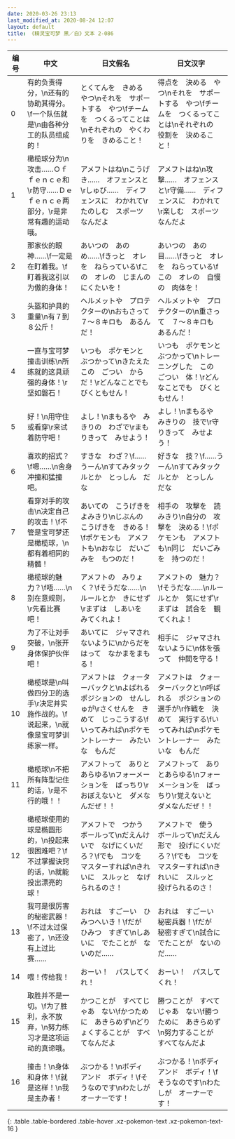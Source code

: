 ```yaml
---
date: 2020-03-26 23:13
last_modified_at: 2020-08-24 12:07
layout: default
title: 《精灵宝可梦 黑／白》文本 2-086
---
```

| 编号 | 中文 | 日文假名 | 日文汉字 |
| ---- | ---- | ---- | --- |
| 0 | 有的负责得分，\n还有的协助其得分。\f一个队伍就是\n由各种分工的队员组成的！ | とくてんを　きめる　やつ\nそれを　サポートする　やつ\fチームを　つくるってことは\nそれぞれの　やくわりを　きめること！ | 得点を　決める　やつ\nそれを　サポートする　やつ\fチームを　つくるってことは\nそれぞれの　役割を　決めること！ |
| 1 | 橄榄球分为\n攻击……Ｏｆｆｅｎｃｅ和\r防守……Ｄｅｆｅｎｃｅ两部分，\r是非常有趣的运动哦。 | アメフトはね\nこうげき……　オフェンスと\rしゅび……　ディフェンスに　わかれて\rたのしむ　スポーツ　なんだよ | アメフトはね\n攻撃……　オフェンスと\r守備……　ディフェンスに　わかれて\r楽しむ　スポーツ　なんだよ |
| 2 | 那家伙的眼神……\f一定是在盯着我。\f盯着我这引以为傲的身体！ | あいつの　あの　め……\fきっと　オレを　ねらっている\fこの　オレの　じまんの　にくたいを！ | あいつの　あの　目……\fきっと　オレを　ねらっている\fこの　オレの　自慢の　肉体を！ |
| 3 | 头盔和护具的重量\n有７到８公斤！ | ヘルメットや　プロテクターの\nおもさって　７～８キロも　あるんだ！ | ヘルメットや　プロテクターの\n重さって　７～８キロも　あるんだ！ |
| 4 | 一直与宝可梦撞击训练\n所练就的这具顽强的身体！\r坚如磐石！ | いつも　ポケモンと　ぶつかって\nきたえた　この　ごつい　からだ！\rどんなことでも　びくともせん！ | いつも　ポケモンと　ぶつかって\nトレーニングした　この　ごつい　体！\rどんなことでも　びくともせん！ |
| 5 | 好！\n用守住或看穿\r来试着防守吧！ | よし！\nまもるや　みきりの　わざで\rまもりきって　みせよう！ | よし！\nまもるや　みきりの　技で\r守りきって　みせよう！ |
| 6 | 喜欢的招式？\f嗯……\n舍身冲撞和猛撞吧。 | すきな　わざ？\f……うーん\nすてみタックルとか　とっしん　だな | 好きな　技？\f……うーん\nすてみタックルとか　とっしん　だな |
| 7 | 看穿对手的攻击\n决定自己的攻击！\f不管是宝可梦还是橄榄球，\n都有着相同的精髓！ | あいての　こうげきを　よみきり\nじぶんの　こうげきを　きめる！\fポケモンも　アメフトも\nおなじ　だいごみを　もつのだ！ | 相手の　攻撃を　読みきり\n自分の　攻撃を　決める！\fポケモンも　アメフトも\n同じ　だいごみを　持つのだ！　 |
| 8 | 橄榄球的魅力？\f唔……\n别在意规则，\r先看比赛吧！ | アメフトの　みりょく？\fそうだな……\nルールとか　きにせず\rまずは　しあいを　みてくれよ！ | アメフトの　魅力？\fそうだな……\nルールとか　気にせず\rまずは　試合を　観てくれよ！ |
| 9 | 为了不让对手突破，\n张开身体保护伙伴吧！ | あいてに　ジャマされないように\nからだをはって　なかまをまもる！ | 相手に　ジャマされないように\n体を張って　仲間を守る！ |
| 10 | 橄榄球是\n叫做四分卫的选手\r决定并实施作战的。\f说起来，\n就像是宝可梦训练家一样。 | アメフトは　クォーターバックと\nよばれる　ポジションの　せんしゅが\rさくせんを　きめて　じっこうする\fいってみれば\nポケモントレーナー　みたいな　もんだ | アメフトは　クォーターバックと\n呼ばれる　ポジションの　選手が\r作戦を　決めて　実行する\fいってみれば\nポケモントレーナー　みたいな　もんだ |
| 11 | 橄榄球\n不把所有阵型记住的话，\r是不行的哦！！ | アメフトって　ありとあらゆる\nフォーメーションを　ばっちり\rおぼえないと　ダメなんだぜ！！ | アメフトって　ありとあらゆる\nフォーメーションを　ばっちり\r覚えないと　ダメなんだぜ！！ |
| 12 | 橄榄球使用的球是椭圆形的，\n投起来很困难吧？\f不过掌握诀窍的话，\n就能投出漂亮的球！ | アメフトで　つかう　ボールって\nだえんけいで　なげにくいだろ？\fでも　コツを　マスターすれば\nきれいに　スルッと　なげられるのさ！ | アメフトで　使う　ボールって\nだえん形で　投げにくいだろ？\fでも　コツを　マスターすれば\nきれいに　スルッと　投げられるのさ！ |
| 13 | 我可是很厉害的秘密武器！\f不过太过保密了，\n还没有上过比赛…… | おれは　すごーい　ひみつへいき！\fだが　ひみつ　すぎて\nしあいに　でたことが　ないのだ…… | おれは　すごーい　秘密兵器！\fだが　秘密すぎて\n試合に　でたことが　ないのだ…… |
| 14 | 喂！传给我！ | おーい！　パスしてくれ！ | おーい！　パスしてくれ！ |
| 15 | 取胜并不是一切。\f为了胜利，永不放弃，\n努力练习才是这项运动的真谛哦。 | かつことが　すべてじゃあ　ない\fかつために　あきらめず\nどりょくすることが　すべてなんだよ | 勝つことが　すべてじゃあ　ない\f勝つために　あきらめず\n努力することが　すべてなんだよ |
| 16 | 撞击！\n身体和身体！\f就是这样！\n我是主办者！ | ぶつかる！\nボディ　アンド　ボディ！\fそうなのです\nわたしが　オーナーです！ | ぶつかる！\nボディ　アンド　ボディ！\fそうなのです\nわたしが　オーナーです！ |
{: .table .table-bordered .table-hover .xz-pokemon-text .xz-pokemon-text-16 }